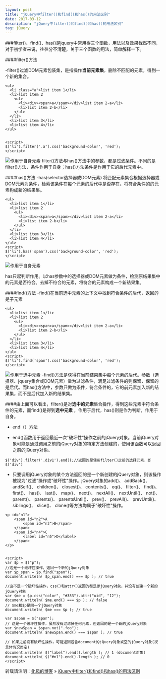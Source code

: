 ```yaml
---
layout: post
title: "jQuery中filter()和find()和has()的用法区别"
date: 2017-03-12
description: "jQuery中filter()和find()和has()的用法区别"
tag: jQuery
---
```


﻿###filter()、find()、has()是jquery中常用得三个函数，用法以及效果截然不同，对于初学者来说，往往分不清楚，关于三个函数的用法，简单解释一下。

####filter()方法

-filter()过滤DOM元素包装集，是指操作**当前元素集**，删除不匹配的元素，得到一个新的集合。

```
<ul>
  <li class="a">list item 1</li>
  <li>list item 2
    <ul>
      <li><div><span>a</span></div>list item 2-a</li>
      <li>list item 2-b</li>
    </ul>
  </li>
  <li>list item 3</li>
  <li>list item 4</li>
</ul>


<script>
$('li').filter('.a').css('background-color', 'red');
</script>
```
![作用于自身元素](http://img.blog.csdn.net/20170312121753247?watermark/2/text/aHR0cDovL2Jsb2cuY3Nkbi5uZXQvaGFvYWlxaWFu/font/5a6L5L2T/fontsize/400/fill/I0JBQkFCMA==/dissolve/70/gravity/SouthEast)
filter()方法与has()方法中的参数，都是过滤条件。不同的是filter()方法，条件作用于自身；has()方法条件是作用于它的后代元素中。

####has()方法
-has(selector选择器或DOM元素)   将匹配元素集合根据选择器或DOM元素为条件，检索该条件在每个元素的后代中是否存在，将符合条件的的元素构成新的结果集。

```
<ul>
  <li>list item 1</li>
  <li>list item 2
    <ul>
      <li><div><span>a</span></div>list item 2-a</li>
      <li>list item 2-b</li>
    </ul>
  </li>
  <li>list item 3</li>
  <li>list item 4</li>
</ul>
<script>
$('li').has('span').css('background-color', 'red');
</script>
```
![作用于自身元素](http://img.blog.csdn.net/20170312122725385?watermark/2/text/aHR0cDovL2Jsb2cuY3Nkbi5uZXQvaGFvYWlxaWFu/font/5a6L5L2T/fontsize/400/fill/I0JBQkFCMA==/dissolve/70/gravity/SouthEast)

has只起判断作用。以has参数中的选择器或DOM元素做为条件，检测原结果集中的元素是否符合。去掉不符合的元素，将符合的元素构成一个新结果集。

####find()方法
-find()在当前选中元素的上下文中找到符合条件的后代，返回的是子元素

```
<ul>
  <li>list item 1</li>
  <li>list item 2
    <ul>
      <li><div><span>a</span></div>list item 2-a</li>
      <li>list item 2-b</li>
    </ul>
  </li>
  <li>list item 3</li>
  <li>list item 4</li>
</ul>
<script>
$('li').find('span').css('background-color', 'red');
</script>
```
![作用于选中元素](http://img.blog.csdn.net/20170312122944372?watermark/2/text/aHR0cDovL2Jsb2cuY3Nkbi5uZXQvaGFvYWlxaWFu/font/5a6L5L2T/fontsize/400/fill/I0JBQkFCMA==/dissolve/70/gravity/SouthEast)
-find()方法是获得在当前结果集中每个元素的后代。参数（选择器、jquery集合或DOM元素）做为过滤条件，满足过滤条件的则保留，保留的是后代。而has()方法中，参数只做为条件，符合条件的，它的前元素加入新的结果集，而不是后代加入新的结果集。

####由上面可以看出，filter()是对**选中的元素**集合操作，得到这些元素中符合条件的元素，而find()是得到**选中元素** ，作用于后代，has()则是作为判断，作用于自身。

 - end（）方法

- end()函数用于返回最近一次"破坏性"操作之前的jQuery对象。当前jQuery对象可能是通过调用之前的jQuery对象的特定方法创建的，使用该函数可以返回之前的jQuery对象。

```
$('div').filter('.div1').end();//返回的是使用filter()之前的选择元素，即$('div')
```
- 只要调用jQuery对象的某个方法返回的是一个新创建的jQuery对象，则该操作被视为"过滤"操作或"破坏性"操作。jQuery对象的add()、 addBack()、 andSelf()、 children()、 closest()、 contents()、 eq()、 filter()、 find()、 first()、 has()、 last()、 map()、 next()、 nextAll()、 nextUntil()、 not()、 parent()、 parents()、 parentsUntil()、 prev()、 prevAll()、 prevUntil()、 siblings()、 slice()、 clone()等方法均属于"破坏性"操作。

```
<p id="n1">
    <span id="n2">A
        <span id="n3">B</span>
    </span>
    <span id="n4">C
        <label id="n5">D</label>        
    </span>
</p>


<script>
var $p = $("p");
//这是一个破坏性操作，返回一个新的jQuery对象
var $p_span = $p.find("span");
document.writeln( $p_span.end() === $p ); // true

//这不是一个破坏性操作，css()和attr()返回的都是原jQuery对象，并没有创建一个新的jQuery对象
var $me = $p.css("color", "#333").attr("uid", "12");
document.writeln( $me.end() === $p ); // false
// $me和$p是同一个jQuery对象
document.writeln( $me === $p ); // true

var $span = $("span");
// 这是一个破坏性操作，虽然没有过滤掉任何元素，但返回的是一个新的jQuery对象
var $newSpan = $span.not(".foo");
document.writeln( $newSpan.end() === $span ); // true

// 如果之前没有破坏性操作，可能返回包含document的jQuery对象或空的jQuery对象(视具体情况而定)
document.writeln( $("label").end().length ); // 1 (document对象)
document.writeln( $("#n1").end().length ); // 0
</script>
```

转载请注明：[化风的博客](http://xinchanghao.github.io) » [jQuery中filter()和find()和has()的用法区别](/2017/03/jQuery中filter()和find()和has()的用法区别/)  
